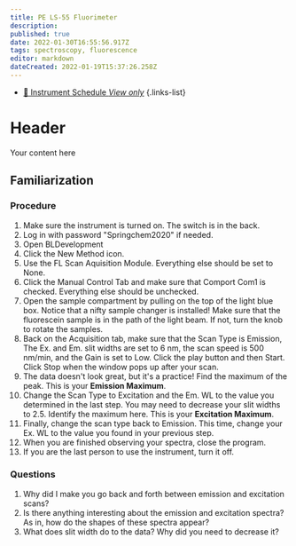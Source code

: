 ```yaml
---
title: PE LS-55 Fluorimeter
description: 
published: true
date: 2022-01-30T16:55:56.917Z
tags: spectroscopy, fluorescence
editor: markdown
dateCreated: 2022-01-19T15:37:26.258Z
---
```


- [:calendar: Instrument Schedule *View only*](https://instrumentschedule.com/fom/viewonly?eid=2345&p=t69ugKfz8S)
{.links-list}

# Header
Your content here

## Familiarization

### Procedure

 1. Make sure the instrument is turned on. The switch is in the back.
 2. Log in with password "Springchem2020" if needed.
 3. Open BLDevelopment
 4. Click the New Method icon.
 5. Use the FL Scan Aquisition Module. Everything else should be set to None.
 6. Click the Manual Control Tab and make sure that Comport Com1 is checked. Everything else should be unchecked.
 8. Open the sample compartment by pulling on the top of the light blue box. Notice that a nifty sample changer is installed! Make sure that the fluorescein sample is in the path of the light beam. If not, turn the knob to rotate the samples.
 9. Back on the Acquisition tab, make sure that the Scan Type is Emission, The Ex. and Em. slit widths are set to 6 nm, the scan speed is 500 nm/min, and the Gain is set to Low. Click the play button and then Start. Click Stop when the window pops up after your scan.
10. The data doesn't look great, but it's a practice! Find the maximum of the peak. This is your **Emission Maximum**.
11. Change the Scan Type to Excitation and the Em. WL to the value you determined in the last step. You may need to decrease your slit widths to 2.5. Identify the maximum here. This is your **Excitation Maximum**.
12. Finally, change the scan type back to Emission. This time, change your Ex. WL to the value you found in your previous step.
13. When you are finished observing your spectra, close the program.
14. If you are the last person to use the instrument, turn it off.

### Questions

 1. Why did I make you go back and forth between emission and excitation scans?
 2. Is there anything interesting about the emission and excitation spectra? As in, how do the shapes of these spectra appear?
 3. What does slit width do to the data? Why did you need to decrease it?



